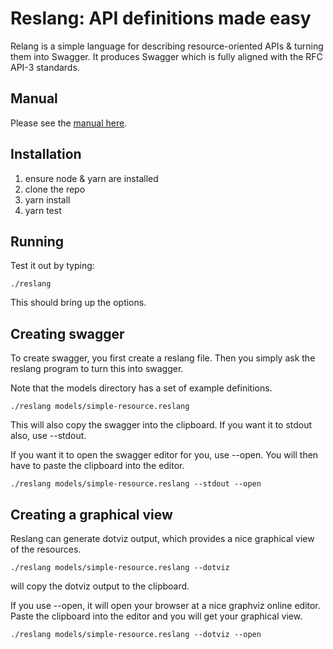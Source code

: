 # Reslang: API definitions made easy

Relang is a simple language for describing resource-oriented APIs & turning them into Swagger. It produces Swagger which is fully aligned with the RFC API-3 standards.

## Manual

Please see the [manual here](./docs/manual.md).

## Installation

1. ensure node & yarn are installed
2. clone the repo
3. yarn install
4. yarn test

## Running

Test it out by typing:

    ./reslang

This should bring up the options.

## Creating swagger

To create swagger, you first create a reslang file. Then you simply ask the reslang program to turn this into swagger.

Note that the models directory has a set of example definitions.

    ./reslang models/simple-resource.reslang

This will also copy the swagger into the clipboard. If you want it to stdout also, use --stdout.

If you want it to open the swagger editor for you, use --open. You will then have to paste the clipboard into the editor.

    ./reslang models/simple-resource.reslang --stdout --open

## Creating a graphical view

Reslang can generate dotviz output, which provides a nice graphical view of the resources.

    ./reslang models/simple-resource.reslang --dotviz

will copy the dotviz output to the clipboard.

If you use --open, it will open your browser at a nice graphviz online editor. Paste the clipboard into the editor and you will get your graphical view.

    ./reslang models/simple-resource.reslang --dotviz --open

